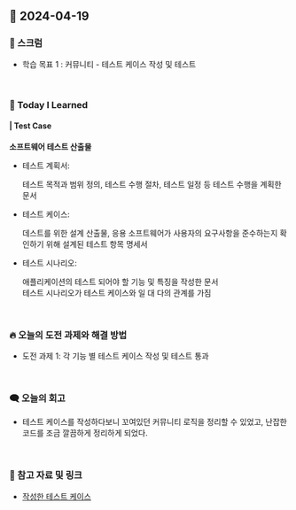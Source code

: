 ## 📆 2024-04-19

### 🔔 스크럼

- 학습 목표 1 : 커뮤니티 - 테스트 케이스 작성 및 테스트
<br/>

### 🚀 Today I Learned

#### | Test Case

<b>소프트웨어 테스트 산출물</b>
  <ul>
    <li>
      <p>테스트 계획서: </p>
      <div>테스트 목적과 범위 정의, 테스트 수행 절차, 테스트 일정 등 테스트 수행을 계획한 문서</div>
    </li>
    <li>
      <p>테스트 케이스: </p>
      <div>데스트를 위한 설계 산출물, 응용 소프트웨어가 사용자의 요구사항을 준수하는지 확인하기 위해 설계된 테스트 항목 명세서</div>
    </li>
    <li>
      <p>테스트 시나리오: </p>
      <div>애플리케이션의 테스트 되어야 할 기능 및 특징을 작성한 문서</div>
      <div>테스트 시나리오가 테스트 케이스와 일 대 다의 관계를 가짐</div>
    </li>
  </ul>
</details>
<br/>

### 🔥 오늘의 도전 과제와 해결 방법
<!--도전 과제 1: 도전 과제에 대한 설명 및 해결 방법-->

- 도전 과제 1: 각 기능 별 테스트 케이스 작성 및 테스트 통과
<br/>

### 🗨️ 오늘의 회고
<!--
- 오늘의 학습 경험에 대한 자유로운 생각이나 느낀 점을 기록합니다.
- 성공적인 점, 개선해야 할 점, 새롭게 시도하고 싶은 방법 등을 포함할 수 있습니다.
-->

- 테스트 케이스를 작성하다보니 꼬여있던 커뮤니티 로직을 정리할 수 있었고, 난잡한 코드를 조금 깔끔하게 정리하게 되었다.
<br/>

### 📰 참고 자료 및 링크

- <a href="https://docs.google.com/spreadsheets/d/e/2PACX-1vSRJ-OK8H3cZEGYJK1EJAhtjIy_0tISUApuhzVUHp6H8L5otlKlz2jLB2nFj7jRfJwh8hw_LeMoOXNx/pubhtml">작성한 테스트 케이스</a>
